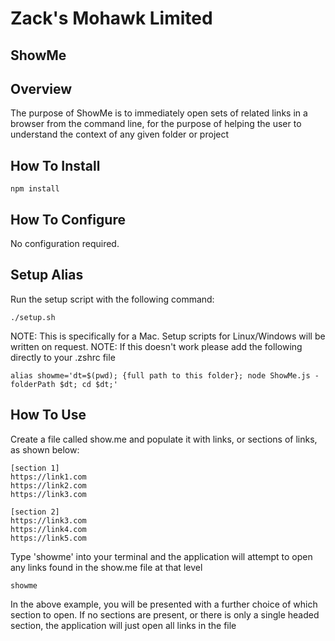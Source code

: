 # Zack's Mohawk Limited
## ShowMe

## Overview

The purpose of ShowMe is to immediately open sets of related links in a browser from the command line, for the purpose of helping the user to understand the context of any given folder or project

## How To Install

	npm install

## How To Configure

No configuration required.

## Setup Alias

Run the setup script with the following command:

	./setup.sh

NOTE: This is specifically for a Mac. Setup scripts for Linux/Windows will be written on request.
NOTE: If this doesn't work please add the following directly to your .zshrc file

	alias showme='dt=$(pwd); {full path to this folder}; node ShowMe.js -folderPath $dt; cd $dt;'

## How To Use

Create a file called show.me and populate it with links, or sections of links, as shown below:

	[section 1]
	https://link1.com
	https://link2.com
	https://link3.com

	[section 2]
	https://link3.com
	https://link4.com
	https://link5.com

Type 'showme' into your terminal and the application will attempt to open any links found in the show.me file at that level

	showme

In the above example, you will be presented with a further choice of which section to open. If no sections are present, or there is only a single headed section, the application will just open all links in the file